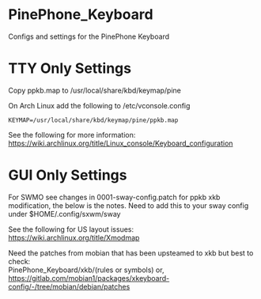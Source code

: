 # PinePhone_Keyboard

Configs and settings for the PinePhone Keyboard

# TTY Only Settings
Copy ppkb.map to /usr/local/share/kbd/keymap/pine

On Arch Linux add the following to /etc/vconsole.config
```
KEYMAP=/usr/local/share/kbd/keymap/pine/ppkb.map
```
See the following for more information:
https://wiki.archlinux.org/title/Linux_console/Keyboard_configuration

# GUI Only Settings
For SWMO see changes in 0001-sway-config.patch for ppkb xkb modification, the below is the notes. Need to add this to your sway config under $HOME/.config/sxwm/sway

See the following for US layout issues:
https://wiki.archlinux.org/title/Xmodmap

Need the patches from mobian that has been upsteamed to xkb but best to check:  
PinePhone_Keyboard/xkb/(rules or symbols) or,  
https://gitlab.com/mobian1/packages/xkeyboard-config/-/tree/mobian/debian/patches